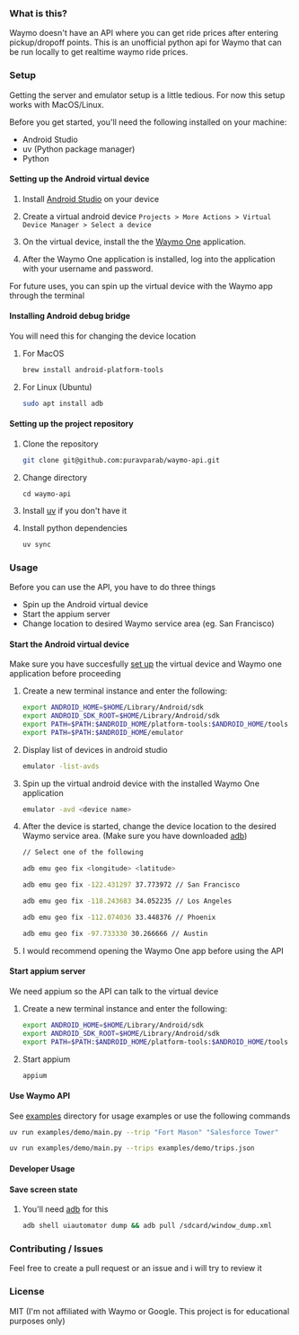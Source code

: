 ### What is this?

Waymo doesn't have an API where you can get ride prices after entering pickup/dropoff points. This is an unofficial python api for Waymo that can be run locally to get realtime waymo ride prices. 


### Setup

Getting the server and emulator setup is a little tedious. For now this setup works with MacOS/Linux.

Before you get started, you'll need the following installed on your machine:

- Android Studio
- uv (Python package manager)
- Python

#### Setting up the Android virtual device

1. Install [Android Studio](https://developer.android.com/studio) on your device

2. Create a virtual android device `Projects > More Actions > Virtual Device Manager > Select a device`

3. On the virtual device, install the the [Waymo One](https://play.google.com/store/apps/details?id=com.waymo.carapp) application.

4. After the Waymo One application is installed, log into the application with your username and password.

For future uses, you can spin up the virtual device with the Waymo app through the terminal

#### Installing Android debug bridge

You will need this for changing the device location 

1. For MacOS
	```bash
	brew install android-platform-tools
	```
2. For Linux (Ubuntu)
	```bash
	sudo apt install adb
	```

#### Setting up the project repository

1. Clone the repository
	```bash
	git clone git@github.com:puravparab/waymo-api.git
	```

2. Change directory
	```
	cd waymo-api
	```

3. Install [uv](https://docs.astral.sh/uv) if you don't have it

4. Install python dependencies
	```bash
	uv sync
	```

### Usage

Before you can use the API, you have to do three things
- Spin up the Android virtual device
- Start the appium server
- Change location to desired Waymo service area (eg. San Francisco)

#### Start the Android virtual device

Make sure you have succesfully [set up](#setting-up-the-android-virtual-device) the virtual device and Waymo one application before proceeding

1. Create a new terminal instance and enter the following:
	```bash
	export ANDROID_HOME=$HOME/Library/Android/sdk
	export ANDROID_SDK_ROOT=$HOME/Library/Android/sdk
	export PATH=$PATH:$ANDROID_HOME/platform-tools:$ANDROID_HOME/tools
	export PATH=$PATH:$ANDROID_HOME/emulator
	```

2. Display list of devices in android studio
	```bash
	emulator -list-avds
	```

3. Spin up the virtual android device with the installed Waymo One application
	```bash
	emulator -avd <device name>
	```

4. After the device is started, change the device location to the desired Waymo service area. (Make sure you have downloaded [adb](#installing-android-debug-bridge))

	```bash
	// Select one of the following

	adb emu geo fix <longitude> <latitude>

	adb emu geo fix -122.431297 37.773972 // San Francisco

	adb emu geo fix -118.243683 34.052235 // Los Angeles

	adb emu geo fix -112.074036 33.448376 // Phoenix

	adb emu geo fix -97.733330 30.266666 // Austin
	```

5. I would recommend opening the Waymo One app before using the API

#### Start appium server

We need appium so the API can talk to the virtual device

1. Create a new terminal instance and enter the following:
	```bash
	export ANDROID_HOME=$HOME/Library/Android/sdk
	export ANDROID_SDK_ROOT=$HOME/Library/Android/sdk
	export PATH=$PATH:$ANDROID_HOME/platform-tools:$ANDROID_HOME/tools
	```

2. Start appium
	```bash
	appium
	```

#### Use Waymo API

See [examples](./examples/) directory for usage examples or use the following commands
```bash
uv run examples/demo/main.py --trip "Fort Mason" "Salesforce Tower"
```
```bash
uv run examples/demo/main.py --trips examples/demo/trips.json
```


#### Developer Usage

#### Save screen state

1. You'll need [adb](#android-debug-bridge) for this
	```bash
	adb shell uiautomator dump && adb pull /sdcard/window_dump.xml
	```

### Contributing / Issues

Feel free to create a pull request or an issue and i will try to review it

### License

MIT (I'm not affiliated with Waymo or Google. This project is for educational purposes only)